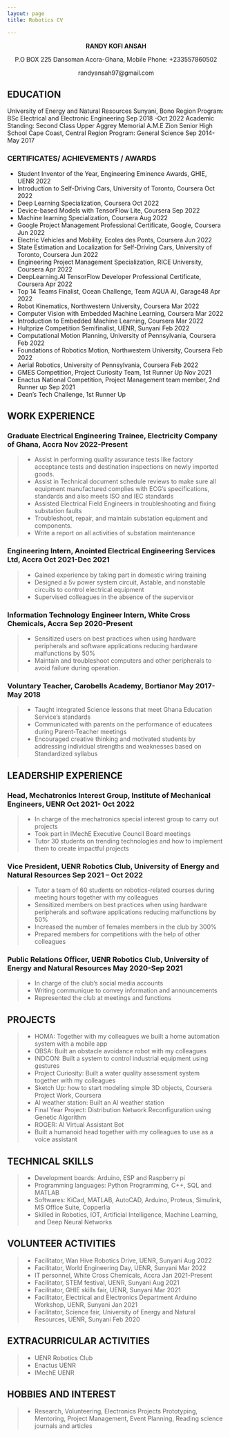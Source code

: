 ```yaml
---
layout: page
title: Robotics CV

---
```


<p align="center"><strong>RANDY KOFI ANSAH </strong></p>

<p align="center">P.O BOX 225 Dansoman Accra-Ghana, Mobile Phone: +233557860502</p>                             
<p align="center">randyansah97@gmail.com</p>


## EDUCATION
University of Energy and Natural Resources Sunyani, Bono Region
Program: BSc Electrical and Electronic Engineering Sep 2018 -Oct 2022
Academic Standing: Second Class Upper
Aggrey Memorial A.M.E Zion Senior High School Cape Coast, Central Region
Program: General Science Sep 2014-May 2017


### CERTIFICATES/ ACHIEVEMENTS / AWARDS
* Student Inventor of the Year, Engineering Eminence Awards, GHIE, UENR 2022
* Introduction to Self-Driving Cars, University of Toronto, Coursera Oct 2022
* Deep Learning Specialization, Coursera Oct 2022
* Device-based Models with TensorFlow Lite, Coursera Sep 2022
* Machine learning Specialization, Coursera Aug 2022
* Google Project Management Professional Certificate, Google, Coursera Jun 2022
* Electric Vehicles and Mobility, Ecoles des Ponts, Coursera Jun 2022
* State Estimation and Localization for Self-Driving Cars, University of Toronto, Coursera Jun 2022
* Engineering Project Management Specialization, RICE University, Coursera Apr 2022
* DeepLearning.AI TensorFlow Developer Professional Certificate, Coursera Apr 2022
* Top 14 Teams Finalist, Ocean Challenge, Team AQUA AI, Garage48 Apr 2022
* Robot Kinematics, Northwestern University, Coursera Mar 2022
* Computer Vision with Embedded Machine Learning, Coursera Mar 2022
* Introduction to Embedded Machine Learning, Coursera Mar 2022
* Hultprize Competition Semifinalist, UENR, Sunyani Feb 2022
* Computational Motion Planning, University of Pennsylvania, Coursera Feb 2022
* Foundations of Robotics Motion, Northwestern University, Coursera Feb 2022
* Aerial Robotics, University of Pennsylvania, Coursera Feb 2022
* GMES Competition, Project Curiosity Team, 1st Runner Up Nov 2021
* Enactus National Competition, Project Management team member, 2nd Runner up Sep 2021
* Dean’s Tech Challenge, 1st Runner Up


## WORK EXPERIENCE

### Graduate Electrical Engineering Trainee, Electricity Company of Ghana, Accra                                                    Nov 2022-Present
> - Assist in performing quality assurance tests like factory acceptance tests and destination inspections on newly
imported goods.
> - Assist in Technical document schedule reviews to make sure all equipment manufactured complies with ECG’s
specifications, standards and also meets ISO and IEC standards
> - Assisted Electrical Field Engineers in troubleshooting and fixing substation faults
> - Troubleshoot, repair, and maintain substation equipment and components.
> - Write a report on all activities of substation maintenance

### Engineering Intern, Anointed Electrical Engineering Services Ltd, Accra                                                        Oct 2021-Dec 2021
> - Gained experience by taking part in domestic wiring training
> - Designed a 5v power system circuit, Astable, and nonstable circuits to control electrical equipment
> - Supervised colleagues in the absence of the supervisor

### Information Technology Engineer Intern, White Cross Chemicals, Accra                                                           Sep 2020-Present
> - Sensitized users on best practices when using hardware peripherals and software applications reducing hardware
malfunctions by 50%
> - Maintain and troubleshoot computers and other peripherals to avoid failure during operation.

### Voluntary Teacher, Carobells Academy, Bortianor                                                                                May 2017-May 2018
> - Taught integrated Science lessons that meet Ghana Education Service’s standards
> - Communicated with parents on the performance of educatees during Parent-Teacher meetings
> - Encouraged creative thinking and motivated students by addressing individual strengths and weaknesses based on
Standardized syllabus

## LEADERSHIP EXPERIENCE
### Head, Mechatronics Interest Group, Institute of Mechanical Engineers, UENR                                                     Oct 2021- Oct 2022
> - In charge of the mechatronics special interest group to carry out projects
> - Took part in IMechE Executive Council Board meetings
> - Tutor 30 students on trending technologies and how to implement them to create impactful projects

### Vice President, UENR Robotics Club, University of Energy and Natural Resources                                                 Sep 2021 – Oct 2022
> - Tutor a team of 60 students on robotics-related courses during meeting hours together with my colleagues
> - Sensitized members on best practices when using hardware peripherals and software applications reducing
malfunctions by 50%
> - Increased the number of females members in the club by 300%
> - Prepared members for competitions with the help of other colleagues

### Public Relations Officer, UENR Robotics Club, University of Energy and Natural Resources                                       May 2020-Sep 2021
> - In charge of the club’s social media accounts
> - Writing communique to convey information and announcements
> - Represented the club at meetings and functions


## PROJECTS
> - HOMA: Together with my colleagues we built a home automation system with a mobile app
> - OBSA: Built an obstacle avoidance robot with my colleagues
> - INDCON: Built a system to control industrial equipment using gestures
> - Project Curiosity: Built a water quality assessment system together with my colleagues
> - Sketch Up: how to start modeling simple 3D objects, Coursera Project Work, Coursera
> - AI weather station: Built an AI weather station
> - Final Year Project: Distribution Network Reconfiguration using Genetic Algorithm
> - ROGER: AI Virtual Assistant Bot
> - Built a humanoid head together with my colleagues to use as a voice assistant


## TECHNICAL SKILLS
> - Development boards: Arduino, ESP and Raspberry pi
> - Programming languages: Python Programming, C++, SQL and MATLAB
> - Softwares: KiCad, MATLAB, AutoCAD, Arduino, Proteus, Simulink, MS Office Suite, Copperlia
> - Skilled in Robotics, IOT, Artificial Intelligence, Machine Learning, and Deep Neural Networks


## VOLUNTEER ACTIVITIES
> - Facilitator, Wan Hive Robotics Drive, UENR, Sunyani                                                                           Aug 2022
> - Facilitator, World Engineering Day, UENR, Sunyani                                                                             Mar 2022
> - IT personnel, White Cross Chemicals, Accra                                                                                    Jan 2021-Present
> - Facilitator, STEM festival, UENR, Sunyani                                                                                     Aug 2021
> - Facilitator, GHIE skills fair, UENR, Sunyani                                                                                  Mar 2021
> - Facilitator, Electrical and Electronics Department Arduino Workshop, UENR, Sunyani                                            Jan 2021
> - Facilitator, Science fair, University of Energy and Natural Resources, UENR, Sunyani                                          Feb 2020


## EXTRACURRICULAR ACTIVITIES
> - UENR Robotics Club
> - Enactus UENR
> - IMechE UENR


## HOBBIES AND INTEREST
> - Research, Volunteering, Electronics Projects Prototyping, Mentoring, Project Management, Event Planning, Reading
science journals and articles
